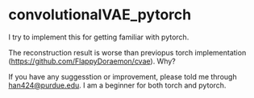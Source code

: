 # convolutionalVAE_pytorch

I try to implement this for getting familiar with pytorch.

The reconstruction result is worse than previopus torch implementation (https://github.com/FlappyDoraemon/cvae). Why?

If you have any suggesstion or improvement, please told me through han424@purdue.edu. I am a beginner for both torch and pytorch.
